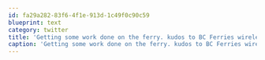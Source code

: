 ```yaml
---
id: fa29a282-83f6-4f1e-913d-1c49f0c90c59
blueprint: text
category: twitter
title: 'Getting some work done on the ferry. kudos to BC Ferries wireless'
caption: 'Getting some work done on the ferry. kudos to BC Ferries wireless'
---
```

